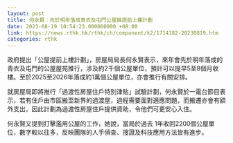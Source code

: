 ```yaml
---
layout: post
title: 何永賢：先於明年落成青衣及屯門公屋推提前上樓計劃
date: 2023-08-19 10:54:23.000000000 +08:00
link: https://news.rthk.hk/rthk/ch/component/k2/1714182-20230819.htm
categories: rthk
---
```


政府提出「公屋提前上樓計劃」，房屋局局長何永賢表示，來年會先於明年落成的青衣及屯門的公屋屋苑推行，涉及約2千個公屋單位，預計可以提早5至8個月收樓。至於2025至2026年落成約1萬個公屋單位，亦會推行有關安排。

就房屋局即將推行「過渡性房屋住戶特別津貼」試驗計劃，何永賢於一電台節目表示，若有住戶由市區搬至新界的過渡屋，過程需要面對適應問題，而搬遷亦會有額外支出，因此計劃為過渡性房屋住戶提供資助，令他們可更安心入住。

何永賢又提到打擊濫用公屋的工作，她說，當局於過去 1年收回2200個公屋單位，數字較以往多，反映團隊的人手偵查、搜證及科技應用方法皆有進步。
